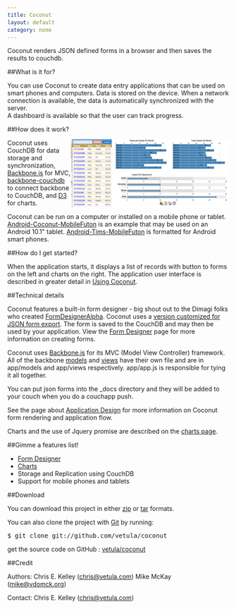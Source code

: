 ```yaml
--- 
title: Coconut
layout: default
category: none
---
```


Coconut renders JSON defined forms in a browser and then saves the results to couchdb.

##What is it for?

You can use Coconut to create data entry applications that can be used on smart phones and computers. 
Data is stored on the device. When a network connection is available,  the data is automatically synchronized with the server.  
A dashboard is available so that the user can track progress.

##How does it work?

<a href="images/coconut_dashboard.png" style="text-decoration:underline"><img src="images/coconut_dashboard_small.png" align="right"/></a>

Coconut uses CouchDB for data storage and synchronization, [Backbone.js](http://documentcloud.github.com/backbone) for MVC, 
[backbone-couchdb](https://github.com/janmonschke/backbone-couchdb) to connect backbone to CouchDB, and 
[D3](http://mbostock.github.com/d3/) for charts.

Coconut can be run on a computer or installed on a mobile phone or tablet. 
[Android-Coconut-MobileFuton](https://github.com/vetula/Android-Coconut-MobileFuton) is an example that may be used on an Android 10.1" tablet. 
[Android-Tims-MobileFuton](https://github.com/vetula/Android-Tims-MobileFuton) is formatted for Android smart phones.

##How do I get started?

When the application starts, it displays a list of records with button to forms on the left and charts on the right. 
The application user interface is described in greater detail in [Using Coconut](using.html). 

##Technical details

Coconut features a built-in form designer - 
big shout out to the Dimagi folks who created [FormDesignerAlpha](https://github.com/dimagi/FormDesignerAlpha). 
Coconut uses a [version customized for JSON form export](https://github.com/vetula/FormDesignerAlpha). 
The form is saved to the CouchDB and may then be used by your application. 
View the [Form Designer](form_designer.html) page for more information on creating forms.

Coconut uses [Backbone.js](http://documentcloud.github.com/backbone) for its MVC (Model View Controller) framework. 
All of the backbone [models](http://documentcloud.github.com/backbone/#Model) and [views](http://documentcloud.github.com/backbone/#Model) have their own file and are in app/models and app/views respectively. 
app/app.js is responsible for tying it all together.

You can put json forms into the \_docs directory and they will be added to your couch when you do a couchapp push.

See the page about [Application Design](app_design.html) for more information on Coconut form rendering and application flow.

Charts and the use of Jquery promise are described on the [charts page](charts.html).

##Gimme a features list!

* [Form Designer](form_designer.html)
* [Charts](charts.html)
* Storage and Replication using CouchDB
* Support for mobile phones and tablets

##Download

You can download this project in either
<a href="http://github.com/vetula/coconut/zipball/master">zip</a> or
<a href="http://github.com/vetula/coconut/tarball/master">tar</a> formats.

You can also clone the project with <a href="http://git-scm.com">Git</a> by running:
  <pre>$ git clone git://github.com/vetula/coconut</pre>

get the source code on GitHub : <a href="http://github.com/vetula/coconut">vetula/coconut</a>

##Credit

Authors: Chris E. Kelley (chris@vetula.com)
Mike McKay (mike@vdomck.org)  

Contact: Chris E. Kelley (chris@vetula.com)

  <script type="text/javascript">
var gaJsHost = (("https:" == document.location.protocol) ? "https://ssl." : "http://www.");
document.write(unescape("%3Cscript src='" + gaJsHost + "google-analytics.com/ga.js' type='text/javascript'%3E%3C/script%3E"));
</script>
<script type="text/javascript">
try {
var pageTracker = _gat._getTracker("UA-22835379-4");
pageTracker._trackPageview();
} catch(err) {}</script>
